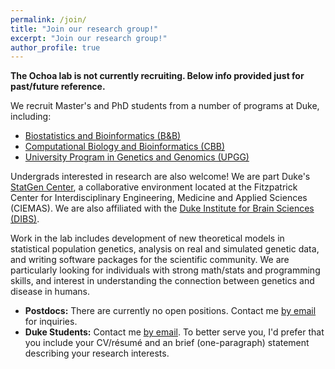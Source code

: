 ```yaml
---
permalink: /join/
title: "Join our research group!"
excerpt: "Join our research group!"
author_profile: true
---
```


**The Ochoa lab is not currently recruiting.  Below info provided just for past/future reference.**

<!-- The Ochoa lab is recruiting postdocs and students at every level. -->

We recruit Master's and PhD students from a number of programs at Duke, including:

- [Biostatistics and Bioinformatics (B&B)](https://biostat.duke.edu/)
- [Computational Biology and Bioinformatics (CBB)](https://genome.duke.edu/education/CBB)
- [University Program in Genetics and Genomics (UPGG)](https://upg.duke.edu/)

Undergrads interested in research are also welcome!
We are part Duke's
[StatGen Center](http://statgen.duke.edu/),
a collaborative environment located at the Fitzpatrick Center for Interdisciplinary Engineering, Medicine and Applied Sciences (CIEMAS).
We are also affiliated with the [Duke Institute for Brain Sciences (DIBS)](https://dibs.duke.edu/).

Work in the lab includes development of new theoretical models in statistical population genetics, analysis on real and simulated genetic data, and writing software packages for the scientific community.
We are particularly looking for individuals with strong math/stats and programming skills, and interest in understanding the connection between genetics and disease in humans.

- **Postdocs:** There are currently no open positions.
  Contact me [by email](mailto:alejandro.ochoa@duke.edu) for inquiries.
- **Duke Students:** Contact me [by email](mailto:alejandro.ochoa@duke.edu).
  To better serve you, I'd prefer that you include your CV/résumé and an brief (one-paragraph) statement describing your research interests.
